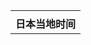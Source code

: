 <table><tr><td style="text-align: center;"><canvas id="canvas_tt63b53e450e383" width="128" height="128"></canvas></td></tr>
<tr><td style="text-align: center; font-weight: bold"><a href="http://24timezones.com/zh_clock/japan_time.php" style="text-decoration: none" class="clock24" id="tz24-1672822341-cc13821-eyJiZ2NvbG9yIjoiRkZGRkZGIiwibGFuZyI6InpoIiwidHlwZSI6ImEiLCJzaXplIjoiMjUwIiwiY2FudmFzX2lkIjoiY2FudmFzX3R0NjNiNTNlNDUwZTM4MyJ9" title="日本当地时间" target="_blank">日本当地时间</a></td></tr>
</table>
<script type="text/javascript" src="//w.24timezones.com/l.js" async></script>